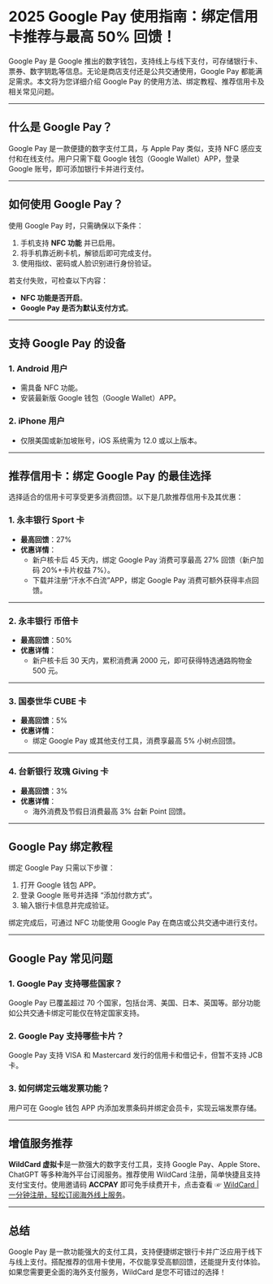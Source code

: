 # 2025 Google Pay 使用指南：绑定信用卡推荐与最高 50% 回馈！

Google Pay 是 Google 推出的数字钱包，支持线上与线下支付，可存储银行卡、票券、数字钥匙等信息。无论是商店支付还是公共交通使用，Google Pay 都能满足需求。本文将为您详细介绍 Google Pay 的使用方法、绑定教程、推荐信用卡及相关常见问题。

---

## 什么是 Google Pay？

Google Pay 是一款便捷的数字支付工具，与 Apple Pay 类似，支持 NFC 感应支付和在线支付。用户只需下载 Google 钱包（Google Wallet）APP，登录 Google 账号，即可添加银行卡并进行支付。

---

## 如何使用 Google Pay？

使用 Google Pay 时，只需确保以下条件：
1. 手机支持 **NFC 功能** 并已启用。
2. 将手机靠近刷卡机，解锁后即可完成支付。
3. 使用指纹、密码或人脸识别进行身份验证。

若支付失败，可检查以下内容：
- **NFC 功能是否开启**。
- **Google Pay 是否为默认支付方式**。

---

## 支持 Google Pay 的设备

### 1. **Android 用户**
- 需具备 NFC 功能。
- 安装最新版 Google 钱包（Google Wallet）APP。

### 2. **iPhone 用户**
- 仅限美国或新加坡账号，iOS 系统需为 12.0 或以上版本。

---

## 推荐信用卡：绑定 Google Pay 的最佳选择

选择适合的信用卡可享受更多消费回馈。以下是几款推荐信用卡及其优惠：

### 1. 永丰银行 Sport 卡
- **最高回馈**：27%
- **优惠详情**：
  - 新户核卡后 45 天内，绑定 Google Pay 消费可享最高 27% 回馈（新户加码 20%+卡片权益 7%）。
  - 下载并注册“汗水不白流”APP，绑定 Google Pay 消费可额外获得丰点回馈。

---

### 2. 永丰银行 币倍卡
- **最高回馈**：50%
- **优惠详情**：
  - 新户核卡后 30 天内，累积消费满 2000 元，即可获得特选通路购物金 500 元。

---

### 3. 国泰世华 CUBE 卡
- **最高回馈**：5%
- **优惠详情**：
  - 绑定 Google Pay 或其他支付工具，消费享最高 5% 小树点回馈。

---

### 4. 台新银行 玫瑰 Giving 卡
- **最高回馈**：3%
- **优惠详情**：
  - 海外消费及节假日消费最高 3% 台新 Point 回馈。

---

## Google Pay 绑定教程

绑定 Google Pay 只需以下步骤：
1. 打开 Google 钱包 APP。
2. 登录 Google 账号并选择 “添加付款方式”。
3. 输入银行卡信息并完成验证。

绑定完成后，可通过 NFC 功能使用 Google Pay 在商店或公共交通中进行支付。

---

## Google Pay 常见问题

### 1. Google Pay 支持哪些国家？
Google Pay 已覆盖超过 70 个国家，包括台湾、美国、日本、英国等。部分功能如公共交通卡绑定可能仅在特定国家支持。

### 2. Google Pay 支持哪些卡片？
Google Pay 支持 VISA 和 Mastercard 发行的信用卡和借记卡，但暂不支持 JCB 卡。

### 3. 如何绑定云端发票功能？
用户可在 Google 钱包 APP 内添加发票条码并绑定会员卡，实现云端发票存储。

---

## 增值服务推荐

**WildCard 虚拟卡**是一款强大的数字支付工具，支持 Google Pay、Apple Store、ChatGPT 等多种海外平台订阅服务。推荐使用 WildCard 注册，简单快捷且支持支付宝支付。使用邀请码 **ACCPAY** 即可免手续费开卡，点击查看 ☞ [WildCard | 一分钟注册，轻松订阅海外线上服务](https://bit.ly/bewildcard)。

---

## 总结

Google Pay 是一款功能强大的支付工具，支持便捷绑定银行卡并广泛应用于线下与线上支付。搭配推荐的信用卡使用，不仅能享受高额回馈，还能提升支付体验。如果您需要更全面的海外支付服务，WildCard 是您不可错过的选择！
